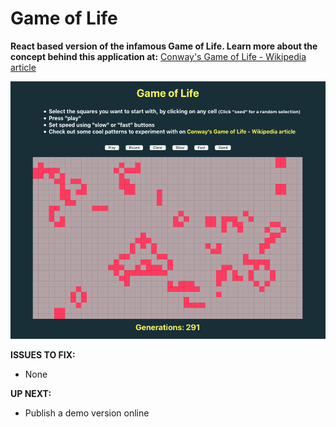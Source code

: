 # Game of Life

**React based version of the infamous Game of Life. Learn more about the concept behind this application at:** [Conway's Game of Life - Wikipedia article](https://en.wikipedia.org/wiki/Conway%27s_Game_of_Life)

![](https://raw.githubusercontent.com/PG-8/GameOfLife/master/GameOfLifeScreen.png)

**ISSUES TO FIX:**

- None

**UP NEXT:**

- Publish a demo version online
